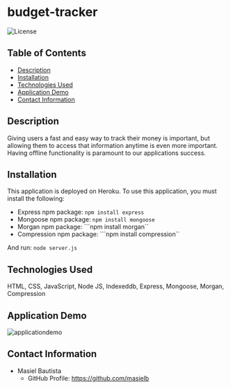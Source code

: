 # budget-tracker
![License](https://img.shields.io/badge/license-MIT-blue.svg)

## Table of Contents
* [Description](#description)
* [Installation](#installation)
* [Technologies Used](#technologies-used)
* [Application Demo](#application-demo)
* [Contact Information](#contact-information)

## Description
Giving users a fast and easy way to track their money is important, but allowing them to access that information anytime is even more important. Having offline functionality is paramount to our applications success.

## Installation
This application is deployed on Heroku. To use this application, you must install the following:
* Express npm package: ```npm install express```
* Mongoose npm package: ```npm install mongoose```
* Morgan npm package: ```npm install morgan``
* Compression npm package: ```npm install compression``

And run: ```node server.js```

## Technologies Used
HTML, CSS, JavaScript, Node JS, Indexeddb, Express, Mongoose, Morgan, Compression

## Application Demo
![applicationdemo](dashboard.png)

## Contact Information
* Masiel Bautista
  * GitHub Profile: https://github.com/masielb